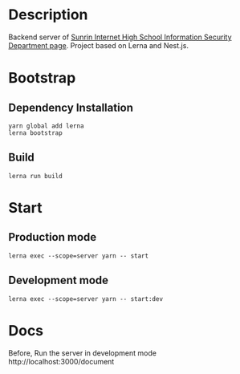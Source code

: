 # Description

Backend server of [Sunrin Internet High School Information Security Department page](https://sunrinsecurity.com).
Project based on Lerna and Nest.js.

# Bootstrap

## Dependency Installation

```
yarn global add lerna
lerna bootstrap
```

## Build

```
lerna run build
```

# Start

## Production mode

```
lerna exec --scope=server yarn -- start
```

## Development mode

```
lerna exec --scope=server yarn -- start:dev
```

# Docs

Before, Run the server in development mode<br>
http://localhost:3000/document
